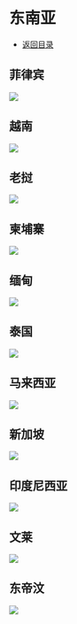 # 东南亚
+ [返回目录](../README.md)
## 菲律宾
![](菲律宾.webp)
## 越南
![](越南.webp)
## 老挝
![](老挝.webp)
## 柬埔寨
![](柬埔寨.webp)
## 缅甸
![](缅甸.webp)
## 泰国
![](泰国.webp)
## 马来西亚
![](马来西亚.webp)
## 新加坡
![](新加坡.webp)
## 印度尼西亚
![](印度尼西亚.webp)
## 文莱
![](文莱.webp)
## 东帝汶
![](东帝汶.webp)
